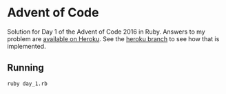 # Advent of Code
Solution for Day 1 of the Advent of Code 2016 in Ruby. Answers to my problem are [available on Heroku](https://damp-springs-61285.herokuapp.com). See the [heroku branch](https://github.com/ericboehs/advent_of_code/compare/heroku) to see how that is implemented.

## Running
```
ruby day_1.rb
```
